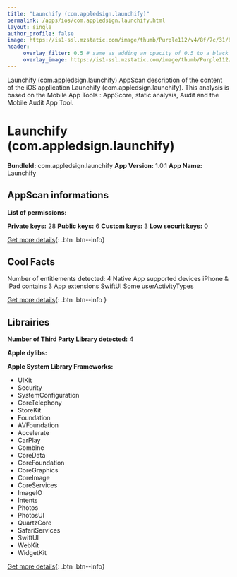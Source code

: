 ```yaml
---
title: "Launchify (com.appledsign.launchify)"
permalink: /apps/ios/com.appledsign.launchify.html
layout: single
author_profile: false
image: https://is1-ssl.mzstatic.com/image/thumb/Purple112/v4/8f/7c/31/8f7c3144-7370-fb2f-cf9d-296a83d5ccc8/AppIcon-1x_U007emarketing-0-7-0-85-220.png/512x512bb.jpg
header: 
     overlay_filter: 0.5 # same as adding an opacity of 0.5 to a black background
     overlay_image: https://is1-ssl.mzstatic.com/image/thumb/Purple112/v4/8f/7c/31/8f7c3144-7370-fb2f-cf9d-296a83d5ccc8/AppIcon-1x_U007emarketing-0-7-0-85-220.png/512x512bb.jpg
---
```

Launchify (com.appledsign.launchify) AppScan description of the content of the iOS application Launchify (com.appledsign.launchify). This analysis is based on the Mobile App Tools : AppScore, static analysis, Audit and the Mobile Audit App Tool.

# Launchify (com.appledsign.launchify)

**BundleId:** com.appledsign.launchify
**App Version:** 1.0.1
**App Name:** Launchify


## AppScan informations 

**List of permissions:** 
  
  
**Private keys:** 28
**Public keys:** 6
**Custom keys:** 3
**Low securit keys:** 0
  
[Get more details](/pricing.html){: .btn .btn--info}

## Cool Facts

Number of entitlements detected: 4
Native App
supported devices iPhone & iPad
contains 3 App extensions
SwiftUI
Some userActivityTypes
  
[Get more details](/pricing.html){: .btn .btn--info }

## Librairies 
**Number of Third Party Library detected:** 4


**Apple dylibs:**


**Apple System Library Frameworks:**
- UIKit
- Security
- SystemConfiguration
- CoreTelephony
- StoreKit
- Foundation
- AVFoundation
- Accelerate
- CarPlay
- Combine
- CoreData
- CoreFoundation
- CoreGraphics
- CoreImage
- CoreServices
- ImageIO
- Intents
- Photos
- PhotosUI
- QuartzCore
- SafariServices
- SwiftUI
- WebKit
- WidgetKit


  
[Get more details](/pricing.html){: .btn .btn--info}

